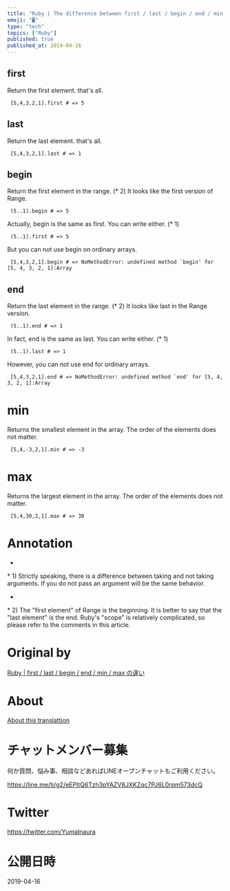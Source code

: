 ```yaml
---
title: "Ruby | The difference between first / last / begin / end / min / max"
emoji: "🖥"
type: "tech"
topics: ["Ruby"]
published: true
published_at: 2019-04-16
---
```


## first 

Return the first element. that's all.

     [5,4,3,2,1].first # => 5 

## last 

Return the last element. that's all.

     [5,4,3,2,1].last # => 1 

## begin 

Return the first element in the range. (\* 2) It looks like the first version of Range.

     (5..1).begin # => 5 

Actually, begin is the same as first. You can write either. (\* 1)

     (5..1).first # => 5 

But you can not use begin on ordinary arrays.

     [5,4,3,2,1].begin # => NoMethodError: undefined method `begin' for [5, 4, 3, 2, 1]:Array 

## end 

Return the last element in the range. (\* 2) It looks like last in the Range version.

     (5..1).end # => 1 

In fact, end is the same as last. You can write either. (\* 1)

     (5..1).last # => 1 

However, you can not use end for ordinary arrays.

     [5,4,3,2,1].end # => NoMethodError: undefined method `end' for [5, 4, 3, 2, 1]:Array 

# min 

Returns the smallest element in the array. The order of the elements does not matter.

     [5,4,-3,2,1].min # => -3 

# max 

Returns the largest element in the array. The order of the elements does not matter.

     [5,4,30,2,1].max # => 30 

# Annotation 

- 

\* 1) Strictly speaking, there is a difference between taking and not taking arguments. If you do not pass an argument will be the same behavior.

- 

\* 2) The "first element" of Range is the beginning. It is better to say that the "last element" is the end. Ruby's "scope" is relatively complicated, so please refer to the comments in this article.



# Original by
[Ruby | first / last / begin / end / min / max の違い](https://qiita.com/Yinaura/items/77cc63a335b618fc5e90)

# About

[About this translattion](https://qiita.com/YumaInaura/items/7f6fd1e9310a6816469a)








<!-- Update From Qiita API -->

# チャットメンバー募集


何か質問、悩み事、相談などあればLINEオープンチャットもご利用ください。

https://line.me/ti/g2/eEPltQ6Tzh3pYAZV8JXKZqc7PJ6L0rpm573dcQ





# Twitter


https://twitter.com/YumaInaura


<!-- Update From Qiita API -->



# 公開日時

2019-04-16
